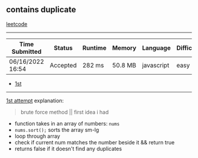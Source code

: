 contains duplicate
---
[leetcode](https://leetcode.com/problems/contains-duplicate/)

---
| Time Submitted | Status | Runtime | Memory | Language | Difficulty |
|---|---|---|---|---|---|
| 06/16/2022 16:54 | Accepted | 282 ms | 50.8 MB | javascript | easy |

- [1st](./217_contains-duplicates.js)  

---
[1st attempt](./217_contains-duplicates.js) explanation:
> brute force method || first idea i had

- function takes in an array of numbers: `nums`
- `nums.sort();` sorts the array sm-lg
- loop through array
- check if current num matches the number beside it && return true
- returns false if it doesn't find any duplicates
